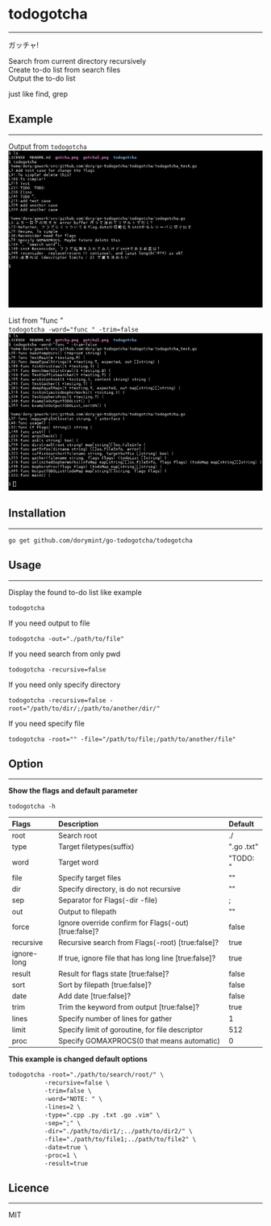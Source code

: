 # todogotcha
---
ガッチャ!  

Search from current directory recursively  
Create to-do list from search files  
Output the to-do list  

just like find, grep

## Example
---
Output from `todogotcha`  
![gotcha](./gotcha.png "gotcha")  

List from "func "  
`todogotcha -word="func " -trim=false`  
![gotcha2](./gotcha2.png "gotcha2")  

## Installation
---
```
go get github.com/dorymint/go-todogotcha/todogotcha
```

## Usage
---
Display the found to-do list like example
```
todogotcha
```

If you need output to file
```
todogotcha -out="./path/to/file"
```

If you need search from only pwd
```
todogotcha -recursive=false
```

If you need only specify directory
```
todogotcha -recursive=false -root="/path/to/dir/;/path/to/another/dir/"
```

If you need specify file
```
todogotcha -root="" -file="/path/to/file;/path/to/another/file"
```

## Option
---
**Show the flags and default parameter**
```
todogotcha -h
```

| Flags | Description | Default |
| :---- | :---------- | :------ |
| root  | Search root | ./ |
| type | Target filetypes(suffix) | ".go .txt" |
| word | Target word | "TODO: " |
| file | Specify target files | "" |
| dir | Specify directory, is do not recursive | "" |
| sep | Separator for Flags(-dir -file) | ; |
| out | Output to filepath | "" |
| force | Ignore override confirm for Flags(-out) [true:false]? | false |
| recursive | Recursive search from Flags(-root) [true:false]? | true |
| ignore-long | If true, ignore file that has long line [true:false]? | true |
| result | Result for flags state [true:false]? | false |
| sort | Sort by filepath [true:false]? | false |
| date | Add date [true:false]? | false |
| trim | Trim the keyword from output [true:false]? | true |
| lines | Specify number of lines for gather | 1 |
| limit | Specify limit of goroutine, for file descriptor | 512 |
| proc | Specify GOMAXPROCS(0 that means automatic) | 0 |

**This example is changed default options**
```
todogotcha -root="./path/to/search/root/" \
          -recursive=false \
          -trim=false \
          -word="NOTE: " \
          -lines=2 \
          -type=".cpp .py .txt .go .vim" \
          -sep=";" \
          -dir="./path/to/dir1/;../path/to/dir2/" \
          -file="./path/to/file1;../path/to/file2" \
          -date=true \
          -proc=1 \
          -result=true
```

## Licence
---
MIT
